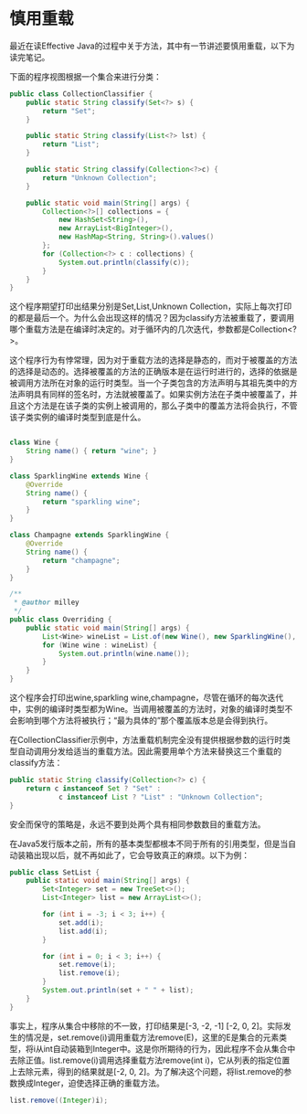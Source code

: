 # 慎用重载

最近在读Effective Java的过程中关于方法，其中有一节讲述要慎用重载，以下为读完笔记。

下面的程序视图根据一个集合来进行分类：

```java
public class CollectionClassifier {
    public static String classify(Set<?> s) {
        return "Set";
    }

    public static String classify(List<?> lst) {
        return "List";
    }

    public static String classify(Collection<?>c) {
        return "Unknown Collection";
    }

    public static void main(String[] args) {
        Collection<?>[] collections = {
            new HashSet<String>(),
            new ArrayList<BigInteger>(),
            new HashMap<String, String>().values()
        };
        for (Collection<?> c : collections) {
            System.out.println(classify(c));
        }
    }
}
```

这个程序期望打印出结果分别是Set,List,Unknown Collection，实际上每次打印的都是最后一个。为什么会出现这样的情况？因为classify方法被重载了，要调用哪个重载方法是在编译时决定的。对于循环内的几次迭代，参数都是Collection<?>。

这个程序行为有悖常理，因为对于重载方法的选择是静态的，而对于被覆盖的方法的选择是动态的。选择被覆盖的方法的正确版本是在运行时进行的，选择的依据是被调用方法所在对象的运行时类型。当一个子类包含的方法声明与其祖先类中的方法声明具有同样的签名时，方法就被覆盖了。如果实例方法在子类中被覆盖了，并且这个方法是在该子类的实例上被调用的，那么子类中的覆盖方法将会执行，不管该子类实例的编译时类型到底是什么。

```java

class Wine {
    String name() { return "wine"; }
}

class SparklingWine extends Wine {
    @Override
    String name() {
        return "sparkling wine";
    }
}

class Champagne extends SparklingWine {
    @Override
    String name() {
        return "champagne";
    }
}

/**
 * @author milley
 */
public class Overriding {
    public static void main(String[] args) {
        List<Wine> wineList = List.of(new Wine(), new SparklingWine(), new Champagne());
        for (Wine wine : wineList) {
            System.out.println(wine.name());
        }
    }
}
```

这个程序会打印出wine,sparkling wine,champagne，尽管在循环的每次迭代中，实例的编译时类型都为Wine。当调用被覆盖的方法时，对象的编译时类型不会影响到哪个方法将被执行；“最为具体的”那个覆盖版本总是会得到执行。

在CollectionClassifier示例中，方法重载机制完全没有提供根据参数的运行时类型自动调用分发给适当的重载方法。因此需要用单个方法来替换这三个重载的classify方法：

```java
public static String classify(Collection<?> c) {
    return c instanceof Set ? "Set" :
            c instanceof List ? "List" : "Unknown Collection";
}
```

安全而保守的策略是，永远不要到处两个具有相同参数数目的重载方法。

在Java5发行版本之前，所有的基本类型都根本不同于所有的引用类型，但是当自动装箱出现以后，就不再如此了，它会导致真正的麻烦。以下为例：

```java
public class SetList {
    public static void main(String[] args) {
        Set<Integer> set = new TreeSet<>();
        List<Integer> list = new ArrayList<>();

        for (int i = -3; i < 3; i++) {
            set.add(i);
            list.add(i);
        }

        for (int i = 0; i < 3; i++) {
            set.remove(i);
            list.remove(i);
        }
        System.out.println(set + " " + list);
    }
}
```

事实上，程序从集合中移除的不一致，打印结果是[-3, -2, -1] [-2, 0, 2]。实际发生的情况是，set.remove(i)调用重载方法remove(E)，这里的E是集合的元素类型，将i从int自动装箱到Integer中。这是你所期待的行为，因此程序不会从集合中去除正值。list.remove(i)调用选择重载方法remove(int i)，它从列表的指定位置上去除元素，得到的结果就是[-2, 0, 2]。为了解决这个问题，将list.remove的参数换成Integer，迫使选择正确的重载方法。

```java
list.remove((Integer)i);
```
